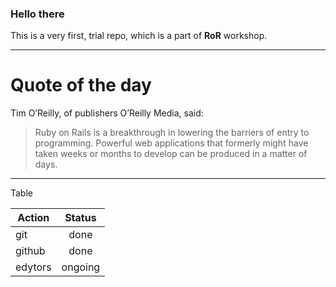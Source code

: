 ### Hello there ###

This is a very first, trial repo, which is a part of **RoR** workshop.
___

# Quote of the day #

Tim O’Reilly, of publishers O’Reilly Media, said:

> Ruby on Rails is a breakthrough in lowering the barriers of entry to programming. Powerful web applications that formerly might have taken weeks or months to develop can be produced in a matter of days.
___

Table

| Action   | Status   |
| ---------|:--------:|
| git      | done     |
| github   | done     |
| edytors  | ongoing  |
